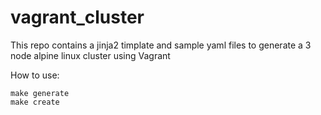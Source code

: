 # vagrant_cluster

This repo contains a jinja2 timplate and sample yaml files to generate a 3 node alpine linux cluster using Vagrant

How to use:

```
make generate
make create
```

